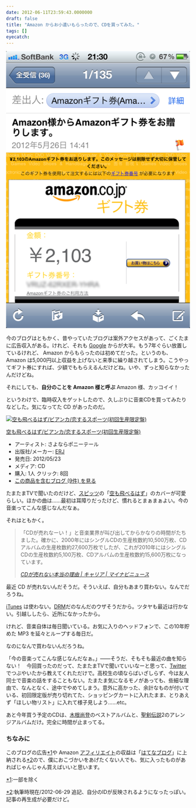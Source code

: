 ```yaml
---
date: 2012-06-11T23:59:43.0000000
draft: false
title: "Amazon からお小遣いもらったので、CDを買ってみた。"
tags: []
eyecatch: 
---
```

<p><img src="20120611232823.png" alt="f:id:daruyanagi:20120611232823p:plain" title="f:id:daruyanagi:20120611232823p:plain" class="hatena-fotolife"></p><p>今のブログはともかく、昔やっていたブログは案外アクセスがあって、ごくたまに広告収入がある。けれど、それも <a class="keyword" href="http://d.hatena.ne.jp/keyword/Google">Google</a> からが大半。もう7年ぐらい放置しているけれど、 Amazon からもらったのは初めてだった。というのも、 Amazon は5,000円以上収益を上げないと来季に繰り越されてしまう。こうやってギフト券にすれば、少額でももらえるんだけどね。いや、ずっと知らなかったんだけどね。</p><p>それにしても、<b>自分のことを Amazon 様と呼ぶ</b> Amazon 様、カッコイイ！</p><p>というわけで、臨時収入をゲットしたので、久しぶりに音楽CDを買ってみたりなどした。気になってた CD があったのだ。</p><p><div class="hatena-asin-detail"><a href="http://www.amazon.co.jp/exec/obidos/ASIN/B007N6SD76/bestylesnet-22/"><img src="http://ecx.images-amazon.com/images/I/518MP3JJqaL._SL160_.jpg" class="hatena-asin-detail-image" alt="空も飛べるはず/ビアンカ/恋するスポーツ(初回生産限定盤)" title="空も飛べるはず/ビアンカ/恋するスポーツ(初回生産限定盤)"></a><div class="hatena-asin-detail-info"><p class="hatena-asin-detail-title"><a href="http://www.amazon.co.jp/exec/obidos/ASIN/B007N6SD76/bestylesnet-22/">空も飛べるはず/ビアンカ/恋するスポーツ(初回生産限定盤)</a></p><ul><li><span class="hatena-asin-detail-label">アーティスト:</span> さよならポニーテール</li><li><span class="hatena-asin-detail-label">出版社/メーカー:</span> <a class="keyword" href="http://d.hatena.ne.jp/keyword/ERJ">ERJ</a></li><li><span class="hatena-asin-detail-label">発売日:</span> 2012/05/23</li><li><span class="hatena-asin-detail-label">メディア:</span> CD</li><li><span class="hatena-asin-detail-label">購入</span>: 1人 <span class="hatena-asin-detail-label">クリック</span>: 8回</li><li><a href="http://d.hatena.ne.jp/asin/B007N6SD76/bestylesnet-22" target="_blank">この商品を含むブログ (9件) を見る</a></li></ul></div><div class="hatena-asin-detail-foot"></div></div></p><p>たまたまTVで聞いたのだけど、<a class="keyword" href="http://d.hatena.ne.jp/keyword/%A5%B9%A5%D4%A5%C3%A5%C4">スピッツ</a>の「<a class="keyword" href="http://d.hatena.ne.jp/keyword/%B6%F5%A4%E2%C8%F4%A4%D9%A4%EB%A4%CF%A4%BA">空も飛べるはず</a>」のカバーが可愛らしい。ほかの曲は……最初は耳障りだったけど、慣れるとまぁまぁよい。今の音楽ってこんな感じなんだなぁ。</p><p>それはともかく。</p>

<blockquote cite="http://news.mynavi.jp/c_career/level1/yoko/2012/06/cd.html">
<p>「CDが売れなーい！」と音楽業界が叫び出してからかなりの時間がたちました。確かに、2000年にはシングルCDの生産枚数約10,500万枚、CDアルバムの生産枚数約27,600万枚でしたが、これが2010年にはシングルCDの生産枚数約5,100万枚、CDアルバムの生産枚数約15,600万枚になっています。</p>

<cite><a href="http://news.mynavi.jp/c_career/level1/yoko/2012/06/cd.html">CD&#x304C;&#x58F2;&#x308C;&#x306A;&#x3044;&#x672C;&#x5F53;&#x306E;&#x7406;&#x7531; | &#x30AD;&#x30E3;&#x30EA;&#x30A2; | &#x30DE;&#x30A4;&#x30CA;&#x30D3;&#x30CB;&#x30E5;&#x30FC;&#x30B9;</a></cite>
</blockquote>
<p>最近 CD が売れないんだそうだ。そういえば、自分もあまり買わない。なんでだろうね。</p><p><a class="keyword" href="http://d.hatena.ne.jp/keyword/iTunes">iTunes</a> は使わない。<a class="keyword" href="http://d.hatena.ne.jp/keyword/DRM">DRM</a>だのなんだのウザそうだから。ツタヤも最近は行かない。引越ししたら、近所になかったから。</p><p>けれど、音楽自体は毎日聞いている。お気に入りのヘッドフォンで、この10年貯めた MP3 を延々とループする毎日だ。</p><p>なのになんで買わないんだろうね。</p><p>「今の音楽ってこんな感じなんだなぁ。」――そうだ、そもそも最近の曲を知らない！　今回買ったのだって、たまたまTVで聞いていいなーと思って、<a class="keyword" href="http://d.hatena.ne.jp/keyword/Twitter">Twitter</a> でつぶやいたから教えてくれただけで。高校生の頃ならばいざしらず、今は友人同士で音楽の話をすることもない。たまたま気になるモノがあっても、些細な理由で、なんとなく、途中でやめてしまう。意外に高かった、余計なものが付いている、初回限定版が売り切れてた、ショッピングカートに入れたまま、とりあえず「ほしい物リスト」に入れて様子見しよう……etc。</p><p>あと今年買う予定のCDは、<a class="keyword" href="http://d.hatena.ne.jp/keyword/%CC%DA%BA%AC%BE%B0%C5%D0">木根尚登</a>のベストアルバムと、<a class="keyword" href="http://d.hatena.ne.jp/keyword/%C0%BB%B7%F5%C5%C1%C0%E2">聖剣伝説</a>2のアレンジアルバムだけ。完全に時間が止まってる。</p>

<div class="section">
<h3>ちなみに</h3>
<p>このブログの広告<a href="#f1" name="fn1" title="一部を除く">*1</a>や Amazon <a class="keyword" href="http://d.hatena.ne.jp/keyword/%A5%A2%A5%D5%A5%A3%A5%EA%A5%A8%A5%A4%A5%C8">アフィリエイト</a>の収益は「<a class="keyword" href="http://d.hatena.ne.jp/keyword/%A4%CF%A4%C6%A4%CA%A5%D6%A5%ED%A5%B0">はてなブログ</a>」に上納される<a href="#f2" name="fn2" title="執筆時現在/2012-06-29 追記、自分のIDが反映されるようになったっぽい。記事の再生成が必要だけど。">*2</a>ので、僕におこづかいをあげたくない人でも、気に入ったものがあればじゃんじゃん買えばいいと思います。</p>

</div><div class="footnote">
<p class="footnote"><a href="#fn1" name="f1" class="footnote-number">*1</a><span class="footnote-delimiter">:</span><span class="footnote-text">一部を除く</span></p>
<p class="footnote"><a href="#fn2" name="f2" class="footnote-number">*2</a><span class="footnote-delimiter">:</span><span class="footnote-text">執筆時現在/2012-06-29 追記、自分のIDが反映されるようになったっぽい。記事の再生成が必要だけど。</span></p>
</div>